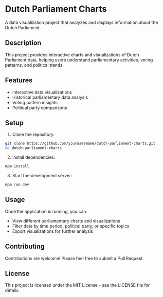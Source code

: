 # Dutch Parliament Charts

A data visualization project that analyzes and displays information about the Dutch Parliament.

## Description

This project provides interactive charts and visualizations of Dutch Parliament data, helping users understand parliamentary activities, voting patterns, and political trends.

## Features

- Interactive data visualizations
- Historical parliamentary data analysis
- Voting pattern insights
- Political party comparisons

## Setup

1. Clone the repository:
```bash
git clone https://github.com/yourusername/dutch-parliament-charts.git
cd dutch-parliament-charts
```

2. Install dependencies:
```bash
npm install
```

3. Start the development server:
```bash
npm run dev
```

## Usage

Once the application is running, you can:
- View different parliamentary charts and visualizations
- Filter data by time period, political party, or specific topics
- Export visualizations for further analysis

## Contributing

Contributions are welcome! Please feel free to submit a Pull Request.

## License

This project is licensed under the MIT License - see the LICENSE file for details.